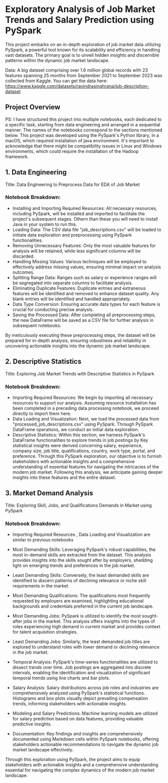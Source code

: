 # Exploratory Analysis of Job Market Trends and Salary Prediction using PySpark
This project embarks on an in-depth exploration of job market data utilizing PySpark, a powerful tool known for its scalability and efficiency in handling vast datasets. The primary goal is to unveil hidden insights and discernible patterns within the dynamic job market landscape.

Data:  A big dataset comprising over 1.6 million global records with 23 features spanning 25 months from September 2021 to September 2023 was collected from Kaggle. You can get the data here: https://www.kaggle.com/datasets/ravindrasinghrana/job-description-dataset

## Project Overview
PS: I have structured this project into multiple notebooks, each dedicated to a specific task, starting from data engineering and arranged in a sequential manner. The names of the notebooks correspond to the sections mentioned below. This project was developed using the PySpark's Python library, in a macOS, which required installation of java environment. It's important to acknowledge that there might be compatibility issues in Linux and Windows environments, which could require the installation of the Hadoop framework.

## 1. Data Engineering
Title: Data Engineering to Preprocess Data for EDA of Job Market

### Notebook Breakdown: 
- Installing and Importing Required Resources: All necessary resources, including PySpark, will be installed and imported to facilitate the project's subsequent stages. Othern than these you will need to install Java in your system to run this. 
- Loading Data: The CSV data file "job_descriptions.csv" will be loaded to initiate data exploration and preprocessing using PySpark functionalities.
- Removing Unnecessary Features: Only the most valuable features for analysis will be retained, while less significant columns will be discarded.
- Handling Missing Values: Various techniques will be employed to effectively address missing values, ensuring minimal impact on analysis outcomes.
- Splitting Range Data: Ranges such as salary or experience ranges will be segregated into separate columns to facilitate analysis.
- Eliminating Duplicate Features: Duplicate entries and extraneous features will be identified and removed to enhance dataset quality. Any blank entries will be identified and handled appropriately.
- Data Type Conversion: Ensuring accurate data types for each feature is crucial for conducting precise analysis.
- Saving the Processed Data: After completing all preprocessing steps, the new DataFrame will be saved as a CSV file for further analysis in subsequent notebooks.

By meticulously executing these preprocessing steps, the dataset will be prepared for in-depth analysis, ensuring robustness and reliability in uncovering actionable insights into the dynamic job market landscape.


## 2. Descriptive Statistics
Title: Exploring Job Market Trends with Descriptive Statistics in PySpark

### Notebook Breakdown: 
- Importing Required Resources: We begin by importing all necessary resources to support our analysis. Assuming resource installation has been completed in a preceding data processing notebook, we proceed directly to import them here.
- Data Loading and Visualization: Next, we load the processed data from "processed_job_descriptions.csv" using PySpark. Through PySpark DataFrame operations, we conduct an initial data exploration.
- Descriptive Statistics: Within this section, we harness PySpark's DataFrame functionalities to explore trends in job postings by Key statistical insights were derived concerning salary, experience, company size, job title, qualifications, country, work type, portal, and preference.
Through this PySpark exploration, our objective is to furnish stakeholders with actionable insights and a comprehensive understanding of essential features for navigating the intricacies of the modern job market. Following this analysis, we anticipate gaining deeper insights into these features and the entire dataset.


## 3. Market Demand Analysis
Title: Exploring Skill, Jobs, and Qualifications Demands in Market using PySpark

### Notebook Breakdown: 
- Importing Required Resources , Data Loading and Visualization are similar to previous notebooks
- Most Demanding Skills: Leveraging PySpark's robust capabilities, the most in-demand skills are extracted from the dataset. This analysis provides insights into the skills sought after by employers, shedding light on emerging trends and preferences in the job market.
- Least Demanding Skills: Conversely, the least demanded skills are identified to discern patterns of declining relevance or niche skill requirements in the market.
- Most Demanding Qualifications: The qualifications most frequently requested by employers are examined, highlighting educational backgrounds and credentials preferred in the current job landscape.
- Most Demanding Jobs: PySpark is utilized to identify the most sought-after jobs in the market. This analysis offers insights into the types of roles experiencing high demand in current market and provides context for talent acquisition strategies.
- Least Demanding Jobs: Similarly, the least demanded job titles are explored to understand roles with lower demand or declining relevance in the job market.


- Temporal Analysis: PySpark's time-series functionalities are utilized to dissect trends over time. Job postings are aggregated into discrete intervals, enabling the identification and visualization of significant temporal trends using line charts and bar plots.

- Salary Analysis: Salary distributions across job roles and industries are comprehensively analyzed using PySpark's statistical functions. Histograms and box plots visually depict prevailing compensation trends, informing stakeholders with actionable insights.

- Modeling and Salary Predictions: Machine learning models are utilized for salary prediction based on data features, providing valuable predictive insights.

- Documentation: Key findings and insights are comprehensively documented using Markdown cells within PySpark notebooks, offering stakeholders actionable recommendations to navigate the dynamic job market landscape effectively.

Through this exploration using PySpark, the project aims to equip stakeholders with actionable insights and a comprehensive understanding essential for navigating the complex dynamics of the modern job market landscape.





